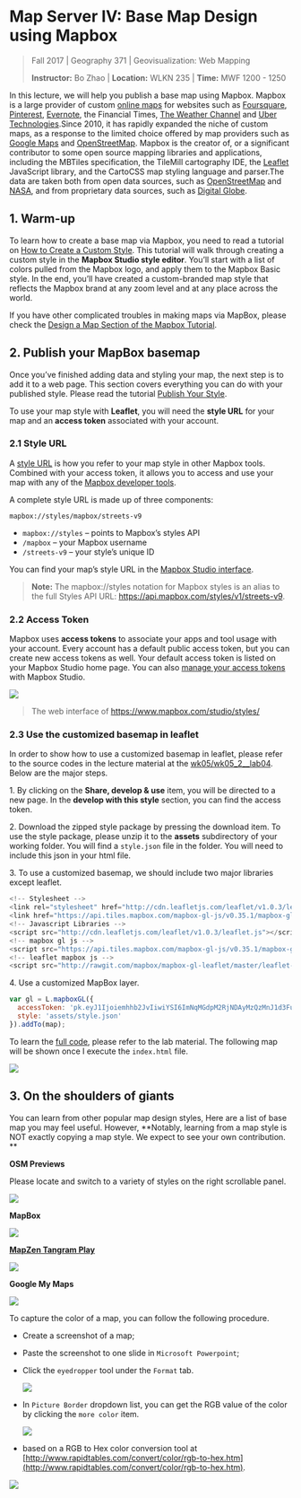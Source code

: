 # Map Server IV: Base Map Design using Mapbox

> Fall 2017 | Geography 371 | Geovisualization: Web Mapping
>
> **Instructor:** Bo Zhao | **Location:** WLKN 235 | **Time:** MWF 1200 - 1250


In this lecture, we will help you publish a base map using Mapbox. Mapbox is a large provider of custom [online maps](https://en.wikipedia.org/wiki/Online_maps) for websites such as [Foursquare](https://en.wikipedia.org/wiki/Foursquare), [Pinterest](https://en.wikipedia.org/wiki/Pinterest), [Evernote](https://en.wikipedia.org/wiki/Evernote), the Financial Times, [The Weather Channel](https://en.wikipedia.org/wiki/The_Weather_Channel) and [Uber Technologies](https://en.wikipedia.org/wiki/Uber_Technologies).Since 2010, it has rapidly expanded the niche of custom maps, as a response to the limited choice offered by map providers such as [Google Maps](https://en.wikipedia.org/wiki/Google_Maps) and [OpenStreetMap](https://en.wikipedia.org/wiki/OpenStreetMap). Mapbox is the creator of, or a significant contributor to some open source mapping libraries and applications, including the MBTiles specification, the TileMill cartography IDE, the [Leaflet](https://en.wikipedia.org/wiki/Leaflet_(software)) JavaScript library, and the CartoCSS map styling language and parser.The data are taken both from open data sources, such as [OpenStreetMap](https://en.wikipedia.org/wiki/OpenStreetMap) and [NASA](https://en.wikipedia.org/wiki/NASA), and from proprietary data sources, such as [Digital Globe](https://en.wikipedia.org/wiki/DigitalGlobe).

## 1. Warm-up

To learn how to create a base map via Mapbox, you need to read a tutorial on [How to Create a Custom Style](https://www.mapbox.com/help/create-a-custom-style/).  This tutorial will walk through creating a custom style in the **Mapbox Studio style editor**. You’ll start with a list of colors pulled from the Mapbox logo, and apply them to the Mapbox Basic style. In the end, you’ll have created a custom-branded map style that reflects the Mapbox brand at any zoom level and at any place across the world.

If you have other complicated troubles in making maps via MapBox, please check the [Design a Map Section of the Mapbox Tutorial](https://www.mapbox.com/help/#design-a-map).

## 2. Publish your MapBox basemap

Once you’ve finished adding data and styling your map, the next step is to add it to a web page. This section covers everything you can do with your published style. Please read the tutorial [Publish Your Style](https://www.mapbox.com/help/studio-manual-publish/).

To use your map style with **Leaflet**, you will need the **style URL** for your map and an **access token** associated with your account. 

### 2.1 Style URL

A [style URL](https://www.mapbox.com/help/define-style-url/) is how you refer to your map style in other Mapbox tools. Combined with your access token, it allows you to access and use your map with any of the [Mapbox developer tools](https://www.mapbox.com/developers).

A complete style URL is made up of three components:

```
mapbox://styles/mapbox/streets-v9
```

- `mapbox://styles` – points to Mapbox’s styles API
- `/mapbox` – your Mapbox username
- `/streets-v9` – your style’s unique ID

You can find your map’s style URL in the [Mapbox Studio interface](https://www.mapbox.com/help/studio-manual-interface/).

>**Note:** The mapbox://styles notation for Mapbox styles is an alias to the full Styles API URL: https://api.mapbox.com/styles/v1/streets-v9.

### 2.2 Access Token

Mapbox uses **access tokens** to associate your apps and tool usage with your account. Every account has a default public access token, but you can create new access tokens as well. Your default access token is listed on your Mapbox Studio home page. You can also [manage your access tokens](https://www.mapbox.com/studio/account/tokens/) with Mapbox Studio. 

![](img/mapbox-style-share.png)

> The web interface of https://www.mapbox.com/studio/styles/

### 2.3 Use the customized basemap in leaflet

In order to show how to use a customized basemap in leaflet, please refer to the source codes in the lecture material at the [wk05/wk05_2__lab04]( wk05/wk05_2__lab04). Below are the major steps.

1\. By clicking on the **Share, develop & use** item, you will be directed to a new page. In the **develop with this style** section, you can find the access token. 

2\. Download the zipped style package by pressing the download item. To use the style package, please unzip it to the **assets** subdirectory of your working folder. You will find a `style.json` file in the folder. You will need to include this json in your html file.

3\. To use a customized basemap, we should include two major libraries except leaflet. 

```javascript
<!-- Stylesheet -->
<link rel="stylesheet" href="http://cdn.leafletjs.com/leaflet/v1.0.3/leaflet.css" />
<link href="https://api.tiles.mapbox.com/mapbox-gl-js/v0.35.1/mapbox-gl.css" rel='stylesheet' />
<!-- Javascript Libraries -->
<script src="http://cdn.leafletjs.com/leaflet/v1.0.3/leaflet.js"></script>
<!-- mapbox gl js -->
<script src="https://api.tiles.mapbox.com/mapbox-gl-js/v0.35.1/mapbox-gl.js"></script>
<!-- leaflet mapbox js -->
<script src="http://rawgit.com/mapbox/mapbox-gl-leaflet/master/leaflet-mapbox-gl.js"></script>
```

4\. Use a customized MapBox layer.

```javascript
var gl = L.mapboxGL({
  accessToken: 'pk.eyJ1Ijoiemhhb2JvIiwiYSI6ImNqMGdpM2RjNDAyMzQzMnJ1d3FuZmF0NnQifQ.yoQP0NDS5F8ePKjaS3EJgQ',
  style: 'assets/style.json'
}).addTo(map);
```

To learn the [full code](index.html), please refer to the lab material. The following map will be shown once I execute the `index.html` file.

![](img/customized-style-brown.png)

## 3. On the shoulders of giants

You can learn from other popular map design styles, Here are a list of base map you may feel useful. However, **Notably, learning from a map style is NOT exactly copying a map style. We expect to see your own contribution. **

**OSM Previews**

Please locate and switch to a variety of styles on the right scrollable panel.

![](img/osm_preview.png)

**MapBox**

![](img/mapbox.png)

**[MapZen Tangram Play](https://mapzen.com/tangram/play/)**

![](img/mapzen.png)

**Google My Maps**

![](img/google-my-maps.png)



To capture the color of a map, you can follow the following procedure. 

- Create a screenshot of a map;

- Paste the screenshot to one slide in `Microsoft Powerpoint`;

- Click the `eyedropper` tool under the `Format` tab.

  ![](img/ppt.png)

- In `Picture Border` dropdown list, you can get the RGB value of the color by clicking the `more color` item.

  ![](img/color.png)



- based on a RGB to Hex color conversion tool at [http://www.rapidtables.com/convert/color/rgb-to-hex.htm](http://www.rapidtables.com/convert/color/rgb-to-hex.htm).

![](img/RGB_to_Hex_color_converter.png)
